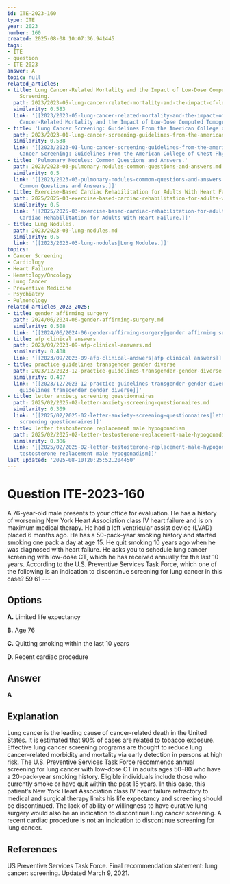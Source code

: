 ```yaml
---
id: ITE-2023-160
type: ITE
year: 2023
number: 160
created: 2025-08-08 10:07:36.941445
tags:
- ITE
- question
- ITE-2023
answer: A
topic: null
related_articles:
- title: Lung Cancer-Related Mortality and the Impact of Low-Dose Computed Tomography
    Screening.
  path: 2023/2023-05-lung-cancer-related-mortality-and-the-impact-of-low-dose-com.md
  similarity: 0.583
  link: '[[2023/2023-05-lung-cancer-related-mortality-and-the-impact-of-low-dose-com|Lung
    Cancer-Related Mortality and the Impact of Low-Dose Computed Tomography Screening.]]'
- title: 'Lung Cancer Screening: Guidelines From the American College of Chest Physicians.'
  path: 2023/2023-01-lung-cancer-screening-guidelines-from-the-american-college-o.md
  similarity: 0.538
  link: '[[2023/2023-01-lung-cancer-screening-guidelines-from-the-american-college-o|Lung
    Cancer Screening: Guidelines From the American College of Chest Physicians.]]'
- title: 'Pulmonary Nodules: Common Questions and Answers.'
  path: 2023/2023-03-pulmonary-nodules-common-questions-and-answers.md
  similarity: 0.5
  link: '[[2023/2023-03-pulmonary-nodules-common-questions-and-answers|Pulmonary Nodules:
    Common Questions and Answers.]]'
- title: Exercise-Based Cardiac Rehabilitation for Adults With Heart Failure.
  path: 2025/2025-03-exercise-based-cardiac-rehabilitation-for-adults-with-heart.md
  similarity: 0.5
  link: '[[2025/2025-03-exercise-based-cardiac-rehabilitation-for-adults-with-heart|Exercise-Based
    Cardiac Rehabilitation for Adults With Heart Failure.]]'
- title: Lung Nodules.
  path: 2023/2023-03-lung-nodules.md
  similarity: 0.5
  link: '[[2023/2023-03-lung-nodules|Lung Nodules.]]'
topics:
- Cancer Screening
- Cardiology
- Heart Failure
- Hematology/Oncology
- Lung Cancer
- Preventive Medicine
- Psychiatry
- Pulmonology
related_articles_2023_2025:
- title: gender affirming surgery
  path: 2024/06/2024-06-gender-affirming-surgery.md
  similarity: 0.508
  link: '[[2024/06/2024-06-gender-affirming-surgery|gender affirming surgery]]'
- title: afp clinical answers
  path: 2023/09/2023-09-afp-clinical-answers.md
  similarity: 0.408
  link: '[[2023/09/2023-09-afp-clinical-answers|afp clinical answers]]'
- title: practice guidelines transgender gender diverse
  path: 2023/12/2023-12-practice-guidelines-transgender-gender-diverse.md
  similarity: 0.407
  link: '[[2023/12/2023-12-practice-guidelines-transgender-gender-diverse|practice
    guidelines transgender gender diverse]]'
- title: letter anxiety screening questionnaires
  path: 2025/02/2025-02-letter-anxiety-screening-questionnaires.md
  similarity: 0.309
  link: '[[2025/02/2025-02-letter-anxiety-screening-questionnaires|letter anxiety
    screening questionnaires]]'
- title: letter testosterone replacement male hypogonadism
  path: 2025/02/2025-02-letter-testosterone-replacement-male-hypogonadism.md
  similarity: 0.306
  link: '[[2025/02/2025-02-letter-testosterone-replacement-male-hypogonadism|letter
    testosterone replacement male hypogonadism]]'
last_updated: '2025-08-10T20:25:52.204450'
---
```


# Question ITE-2023-160

A 76-year-old male presents to your office for evaluation. He has a history of worsening New York Heart Association class IV heart failure and is on maximum medical therapy. He had a left ventricular assist device (LVAD) placed 6 months ago. He has a 50-pack-year smoking history and started smoking one pack a day at age 15. He quit smoking 10 years ago when he was diagnosed with heart failure. He asks you to schedule lung cancer screening with low-dose CT, which he has received annually for the last 10 years. According to the U.S. Preventive Services Task Force, which one of the following is an indication to discontinue screening for lung cancer in this case? 59 61 ---

## Options

**A.** Limited life expectancy

**B.** Age 76

**C.** Quitting smoking within the last 10 years

**D.** Recent cardiac procedure

## Answer

**A**

## Explanation

Lung cancer is the leading cause of cancer-related death in the United States. It is estimated that 90% of cases are related to tobacco exposure. Effective lung cancer screening programs are thought to reduce lung cancer–related morbidity and mortality via early detection in persons at high risk. The U.S. Preventive Services Task Force recommends annual screening for lung cancer with low-dose CT in adults ages 50–80 who have a 20-pack-year smoking history. Eligible individuals include those who currently smoke or have quit within the past 15 years. In this case, this patient’s New York Heart Association class IV heart failure refractory to medical and surgical therapy limits his life expectancy and screening should be discontinued. The lack of ability or willingness to have curative lung surgery would also be an indication to discontinue lung cancer screening. A recent cardiac procedure is not an indication to discontinue screening for lung cancer.

## References

US Preventive Services Task Force. Final recommendation statement: lung cancer: screening. Updated March 9, 2021.

